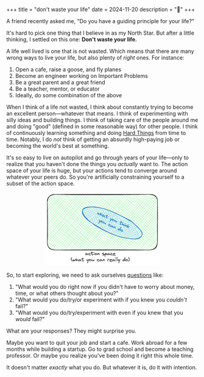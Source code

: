 +++
title = "don't waste your life"
date = 2024-11-20
description = "🌳"
+++

A friend recently asked me, "Do you have a guiding principle for your life?"

It's hard to pick one thing that I believe in as my North Star. But after a little thinking, I settled on this one: **Don't waste your life.**

A life well lived is one that is not wasted. Which means that there are many wrong ways to live your life, but also plenty of *right* ones. For instance:

1. Open a cafe, raise a goose, and fly planes
2. Become an engineer working on Important Problems
3. Be a great parent and a great friend
4. Be a teacher, mentor, or educator
5. Ideally, do some combination of the above

When I think of a life not wasted, I think about constantly trying to become an excellent person—whatever that means. I think of experimenting with silly ideas and building things. I think of taking care of the people around me and doing "good" (defined in some reasonable way) for other people. I think of continuously learning something and doing [Hard Things](https://www.youtube.com/watch?v=StMltAX0mp0) from time to time. Notably, I do *not* think of getting an absurdly high-paying job or becoming the world's best at something.

It's so easy to live on autopilot and go through years of your life—only to realize that you haven't done the things you *actually* want to. The action space of your life is huge, but your actions tend to converge around whatever your peers do. So you're artificially constraining yourself to a subset of the action space.

<center>
    <img src="/images/2024-11-20-dont-waste-your-life.png" width="60%"
    style="border-radius: 0.5em;"/>
</center>



So, to start exploring, we need to ask ourselves [questions](https://www.youtube.com/watch?v=PtMLCL_T2ak) like:

1. "What would you do right now if you didn't have to worry about money, time, or what others thought about you?"
2. "What would you do/try/or experiment with if you knew you *couldn't* fail?"
3. "What would you do/try/experiment with even if you knew that you *would* fail?"

What are your responses? They might surprise you.

Maybe you want to quit your job and start a cafe. Work abroad for a few months while building a startup. Go to grad school and become a teaching professor. Or maybe you realize you've been doing it right this whole time.

It doesn't matter *exactly* what you do. But whatever it is, do it with intention.
